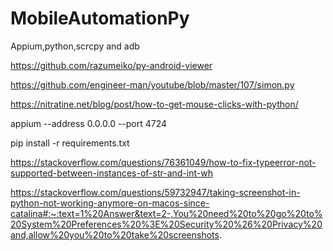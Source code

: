 # MobileAutomationPy
Appium,python,scrcpy and adb

https://github.com/razumeiko/py-android-viewer


https://github.com/engineer-man/youtube/blob/master/107/simon.py


https://nitratine.net/blog/post/how-to-get-mouse-clicks-with-python/

appium --address 0.0.0.0 --port 4724


pip install -r requirements.txt



https://stackoverflow.com/questions/76361049/how-to-fix-typeerror-not-supported-between-instances-of-str-and-int-wh

https://stackoverflow.com/questions/59732947/taking-screenshot-in-python-not-working-anymore-on-macos-since-catalina#:~:text=1%20Answer&text=2-,You%20need%20to%20go%20to%20System%20Preferences%20%3E%20Security%20%26%20Privacy%20and,allow%20you%20to%20take%20screenshots.
